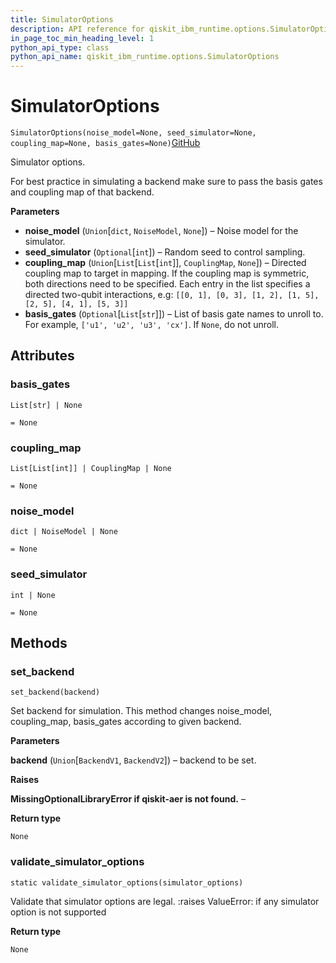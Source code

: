 ```yaml
---
title: SimulatorOptions
description: API reference for qiskit_ibm_runtime.options.SimulatorOptions
in_page_toc_min_heading_level: 1
python_api_type: class
python_api_name: qiskit_ibm_runtime.options.SimulatorOptions
---
```


# SimulatorOptions

<span id="qiskit_ibm_runtime.options.SimulatorOptions" />

`SimulatorOptions(noise_model=None, seed_simulator=None, coupling_map=None, basis_gates=None)`[GitHub](https://github.com/qiskit/qiskit-ibm-runtime/tree/stable/0.17/qiskit_ibm_runtime/options/simulator_options.py "view source code")

Simulator options.

For best practice in simulating a backend make sure to pass the basis gates and coupling map of that backend.

**Parameters**

*   **noise\_model** (`Union`\[`dict`, `NoiseModel`, `None`]) – Noise model for the simulator.
*   **seed\_simulator** (`Optional`\[`int`]) – Random seed to control sampling.
*   **coupling\_map** (`Union`\[`List`\[`List`\[`int`]], `CouplingMap`, `None`]) – Directed coupling map to target in mapping. If the coupling map is symmetric, both directions need to be specified. Each entry in the list specifies a directed two-qubit interactions, e.g: `[[0, 1], [0, 3], [1, 2], [1, 5], [2, 5], [4, 1], [5, 3]]`
*   **basis\_gates** (`Optional`\[`List`\[`str`]]) – List of basis gate names to unroll to. For example, `['u1', 'u2', 'u3', 'cx']`. If `None`, do not unroll.

## Attributes

<span id="qiskit_ibm_runtime.options.SimulatorOptions.basis_gates" />

### basis\_gates

`List[str] | None`

`= None`

<span id="qiskit_ibm_runtime.options.SimulatorOptions.coupling_map" />

### coupling\_map

`List[List[int]] | CouplingMap | None`

`= None`

<span id="qiskit_ibm_runtime.options.SimulatorOptions.noise_model" />

### noise\_model

`dict | NoiseModel | None`

`= None`

<span id="qiskit_ibm_runtime.options.SimulatorOptions.seed_simulator" />

### seed\_simulator

`int | None`

`= None`

## Methods

### set\_backend

<span id="qiskit_ibm_runtime.options.SimulatorOptions.set_backend" />

`set_backend(backend)`

Set backend for simulation. This method changes noise\_model, coupling\_map, basis\_gates according to given backend.

**Parameters**

**backend** (`Union`\[`BackendV1`, `BackendV2`]) – backend to be set.

**Raises**

**MissingOptionalLibraryError if qiskit-aer is not found.** –

**Return type**

`None`

### validate\_simulator\_options

<span id="qiskit_ibm_runtime.options.SimulatorOptions.validate_simulator_options" />

`static validate_simulator_options(simulator_options)`

Validate that simulator options are legal. :raises ValueError: if any simulator option is not supported

**Return type**

`None`

